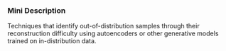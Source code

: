 ### Mini Description

Techniques that identify out-of-distribution samples through their reconstruction difficulty using autoencoders or other generative models trained on in-distribution data.
